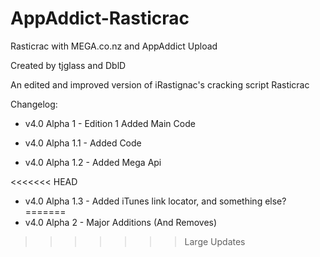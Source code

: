 AppAddict-Rasticrac
===================

Rasticrac with MEGA.co.nz and AppAddict Upload

Created by tjglass and DblD

An edited and improved version of iRastignac's cracking script Rasticrac

Changelog:

- v4.0 Alpha 1 - Edition 1 Added Main Code

- v4.0 Alpha 1.1 - Added Code

- v4.0 Alpha 1.2 - Added Mega Api

<<<<<<< HEAD
- v4.0 Alpha 1.3 - Added iTunes link locator, and something else?
=======
- v4.0 Alpha 2 - Major Additions (And Removes)
>>>>>>> Large Updates
